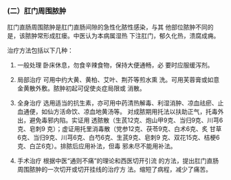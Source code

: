 ### (二）肛门周围脓肿

肛门直肠周围脓肿是肛门直肠间隙的急性化脓性感染，与其  他部位脓肿不同的是，该脓肿常形成肛瘘。中医认为本病属湿热 下注肛门，郁久化热，溃腐成痈。
    
治疗方法包括以下几种： 
    

1. 一般处理       卧床休息，勿食辛辣食物，保持大便通畅，必 要时应服缓泻剂。  

2. 局部治疗      可用中约大黄、黄柏、艾叶、荆芥等煎水熏  洗。可用芙蓉膏或如意金黄散外敷。脓肿初起可促使炎症局限或 消散。  

3.    全身治疗     选用适当的抗生素，亦可用中药清热解毒、利湿消肿、凉血祛瘀、止血通便，如仙方活命饮、凉血地黄汤等。 对成脓期用托法以扶助正气，托毒外出，避免毒邪内陷。实证用 透脓散（生芪12克、炮山甲9克、当归9克、川芎6克、皂刺9 克）；虚证用托里消毒散（党参12克、茯苓9克、白术6克、炙 甘草6克、当归9克、川芎6克、白芍6克、生芪9克、皂刺9 克、双花15克、桔梗6克、白芷6克）。排脓后应用补法，但毒 邪未尽不能用补法。   

4.  手术治疗     根据中医“通则不痛”的理论和西医切开引流  的方法，提出肛门直肠周围脓肿的一次切开或切开挂线的治疗方 法。缩短了病程，减少了痛苦。
